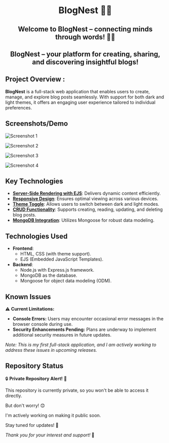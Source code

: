 <h1 align="center">BlogNest 📝🌐</h1>

<h2 align="center">
Welcome to BlogNest – connecting minds through words! 📝💬
</h2>

<h2 align="center">
BlogNest – your platform for creating, sharing, and discovering insightful blogs!
</h2>

##

##

## Project Overview :

**BlogNest** is a full-stack web application that enables users to create, manage, and explore blog posts seamlessly. With support for both dark and light themes, it offers an engaging user experience tailored to individual preferences.

## Screenshots/Demo

![Screenshot 1](./screenshots/accueil.png)

![Screenshot 2](./screenshots/accueil-pagination.png)

![Screenshot 3](./screenshots/1.png)

![Screenshot 4](./screenshots/2.png)

## Key Technologies

- **<a href="https://ejs.co/" target="_blank">Server-Side Rendering with EJS</a>**: Delivers dynamic content efficiently.
- **<a href="https://developer.mozilla.org/en-US/docs/Learn_web_development/Core/CSS_layout/Responsive_Design" target="_blank">Responsive Design</a>**: Ensures optimal viewing across various devices.
- **[Theme Toggle]()**: Allows users to switch between dark and light modes.
- **<a href="https://www.sumologic.com/glossary/crud/#:~:text=CRUD%20is%20an%20acronym%20from,%2C%20read%2C%20update%20and%20delete." target="_blank">CRUD Functionality</a>**: Supports creating, reading, updating, and deleting blog posts.
- **<a href="https://www.mongodb.com/" target="_blank">MongoDB Integration</a>**: Utilizes Mongoose for robust data modeling.

## Technologies Used

- **Frontend**:
  - HTML, CSS (with theme support).
  - EJS (Embedded JavaScript Templates).
- **Backend**:
  - Node.js with Express.js framework.
  - MongoDB as the database.
  - Mongoose for object data modeling (ODM).

## Known Issues

⚠️ **Current Limitations:**

- **Console Errors:** Users may encounter occasional error messages in the browser console during use.
- **Security Enhancements Pending:** Plans are underway to implement additional security measures in future updates.

_Note: This is my first full-stack application, and I am actively working to address these issues in upcoming releases._

## Repository Status

🔒 **Private Repository Alert!** 🚨

This repository is currently private, so you won't be able to access it directly.

But don't worry! 😊

I'm actively working on making it public soon.

Stay tuned for updates! 🚀

_Thank you for your interest and support!_ 🙏

